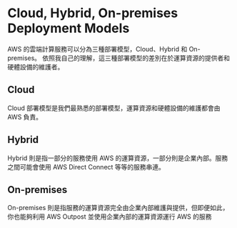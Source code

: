 # Cloud, Hybrid, On-premises Deployment Models

AWS 的雲端計算服務可以分為三種部署模型，Cloud、Hybrid 和 On-premises。
依照我自己的理解，這三種部署模型的差別在於運算資源的提供者和硬體設備的維護者。

## Cloud

Cloud 部署模型是我們最熟悉的部署模型，運算資源和硬體設備的維護都會由 AWS 負責。

## Hybrid

Hybrid 則是指一部分的服務使用 AWS 的運算資源，一部分則是企業內部。服務之間可能會使用 AWS Direct Connect 等等的服務串連。

## On-premises

On-premises 則是指服務的運算資源完全由企業內部維護與提供，但即便如此，你也能夠利用 AWS Outpost 並使用企業內部的運算資源運行 AWS 的服務
